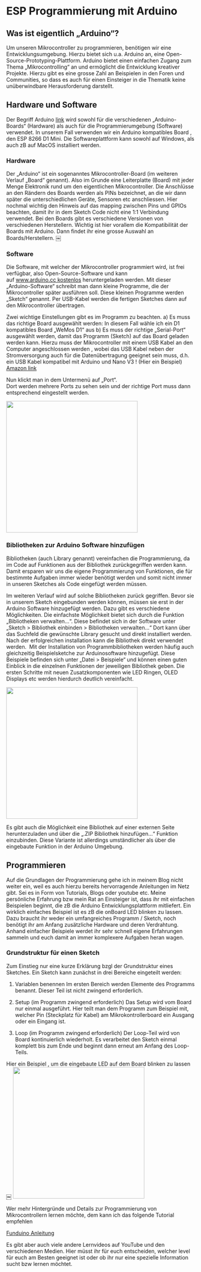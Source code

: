 # ESP Programmierung mit Arduino

## Was ist eigentlich „Arduino“?
Um unseren Mikrocontroller zu programmieren, benötigen wir eine Entwicklungsumgebung. 
Hierzu bietet sich u.a. Arduino an, eine Open-Source-Prototyping-Plattform. 
Arduino bietet einen einfachen Zugang zum Thema „Mikrocontrolling“ an und ermöglicht die Entwicklung kreativer Projekte. 
Hierzu gibt es eine grosse Zahl an Beispielen in den Foren und Communities, 
so dass es auch für einen Einsteiger in die Thematik keine unüberwindbare Herausforderung darstellt.

## Hardware und Software
Der Begriff Arduino [link](https://de.wikipedia.org/wiki/Arduino_(Plattform) ) wird sowohl für die verschiedenen 
„Arduino-Boards“ (Hardware) als auch für die Programmierumgebung (Software) verwendet. 
In unserem Fall verwenden wir ein Arduino kompatibles Board , den ESP 8266 D1 Mini. 
Die Softwareplattform kann sowohl auf Windows, als auch zB auf MacOS installiert werden.

### Hardware
Der „Arduino“ ist ein sogenanntes Mikrocontroller-Board (im weiteren Verlauf „Board“ genannt). Also im Grunde eine Leiterplatte (Board) mit jeder Menge Elektronik rund um den eigentlichen Mikrocontroller. Die Anschlüsse an den Rändern des Boards werden als PINs bezeichnet, an die wir dann später die unterschiedlichen Geräte, Sensoren etc anschliessen. Hier nochmal wichtig den Hinweis auf das mapping zwischen Pins und GPIOs beachten, damit ihr in dem Sketch Code nicht eine 1:1 Verbindung verwendet. 
Bei den Boards gibt es verschiedene Versionen von verschiedenen Herstellern. Wichtig ist hier vorallem die Kompatibilität der Boards mit Arduino. Dann findet ihr eine grosse Auswahl an Boards/Herstellern.
￼

### Software
Die Software, mit welcher der Mikrocontroller programmiert wird, ist frei verfügbar, also Open-Source-Software und kann auf www.arduino.cc kostenlos heruntergeladen werden. Mit dieser „Arduino-Software“ schreibt man dann kleine Programme, die der Mikrocontroller später ausführen soll. Diese kleinen Programme werden „Sketch“ genannt.
Per USB-Kabel werden die fertigen Sketches dann auf den Mikrocontroller übertragen.

Zwei wichtige Einstellungen gibt es im Programm zu beachten.
a) Es muss das richtige Board ausgewählt werden: In diesem Fall wähle ich ein D1 kompatibles Board „WeMos D1“ aus
b) Es muss der richtige „Serial-Port“ ausgewählt werden, damit das Programm (Sketch) auf das Board geladen werden kann. 
Hierzu muss der Mikrocontroller mit einem USB Kabel an den Computer angeschlossen werden , 
wobei das USB Kabel neben der Stromversorgung auch für die Datenübertragung geeignet sein muss, 
d.h. ein USB Kabel kompatibel mit Arduino und Nano V3 ! 
(Hier ein Beispiel)
[Amazon link](https://www.amazon.de/AZDelivery-Arduino-Nano-Kompatibel-V3/dp/B07CP4NCH3/ref=sr_1_22_sspa?__mk_de_DE=%C3%85M%C3%85%C5%BD%C3%95%C3%91&keywords=usb+cable+esp8266&qid=1638636069&sr=8-22-spons&psc=1&smid=A1X7QLRQH87QA3&spLa=ZW5jcnlwdGVkUXVhbGlmaWVyPUExVVpETE9HVDFYVjFaJmVuY3J5cHRlZElkPUEwNTU5NzQyMjBSTlk5TDAxSzhMMyZlbmNyeXB0ZWRBZElkPUEwNDEyMzI5MUhJREQyWk8zNVhDMyZ3aWRnZXROYW1lPXNwX2J0ZiZhY3Rpb249Y2xpY2tSZWRpcmVjdCZkb05vdExvZ0NsaWNrPXRydWU= )


Nun klickt man in dem Untermenü  auf „Port“.  
Dort werden mehrere Ports zu sehen sein und der richtige Port muss dann entsprechend eingestellt werden.

<img src="{{ site.baseurl }}/images/kuerbis/Port-Arduino-Auswahl.jpg" width='350'>


### Bibliotheken zur Arduino Software hinzufügen

Bibliotheken (auch Library genannt)  vereinfachen die Programmierung, da im Code auf Funktionen aus der Bibliothek zurückgegriffen 
werden kann. Damit ersparen wir uns die eigene Programmierung von Funktionen, 
die für bestimmte Aufgaben immer wieder benötigt werden und somit nicht immer in unseren Sketches als Code eingefügt werden müssen.

Im weiteren Verlauf wird auf solche Bibliotheken zurück gegriffen. 
Bevor sie in unserem Sketch eingebunden werden können, müssen sie erst in der Arduino Software hinzugefügt werden. 
Dazu gibt es verschiedene Möglichkeiten.
Die einfachste Möglichkeit bietet sich durch die Funktion „Bibliotheken verwalten…“. 
Diese befindet sich in der Software unter „Sketch > Bibliothek einbinden > Bibliotheken verwalten…“ 
Dort kann über das Suchfeld die gewünschte Library gesucht und direkt installiert werden. 
Nach der erfolgreichen installation kann die Bibliothek direkt verwendet werden. 
Mit der Installation von Programmbibliotheken werden häufig auch gleichzeitig Beispielsketche zur Arduinosoftware hinzugefügt. 
Diese Beispiele befinden sich unter „Datei > Beispiele“ und können einen guten Einblick in die einzelnen Funktionen der jeweiligen 
Bibliothek geben. 
Die ersten Schritte mit neuen Zusatzkomponenten wie LED Ringen, OLED Displays etc werden hierdurch deutlich vereinfacht.

<img src="{{ site.baseurl }}/images/kuerbis/Arduino-Bibliotheken.jpg" width='350'>


Es gibt auch die Möglichkeit eine Bibliothek auf einer externen Seite herunterzuladen und über die 
„.ZIP Bibliothek hinzufügen…“ Funktion einzubinden. 
Diese Variante ist allerdings umständlicher als über die eingebaute Funktion in der Arduino Umgebung.

## Programmieren

Auf die Grundlagen der Programmierung gehe ich in meinem Blog nicht weiter ein, weil es auch hierzu bereits hervorragende Anleitungen
im Netz gibt. Sei es in Form von Tutorials, Blogs oder youtube etc.
Meine persönliche Erfahrung bzw mein Rat an Einsteiger ist, dass ihr mit einfachen Beispielen beginnt, die zB die Arduino 
Entwicklungsplattform mitliefert. Ein wirklich einfaches Beispiel ist es zB die onBoard LED blinken zu lassen. Dazu braucht ihr weder 
ein umfangreiches Programm / Sketch, noch benötigt ihr am Anfang zusätzliche Hardware und deren Verdrahtung.
Anhand einfacher Beispiele werdet ihr sehr schnell eigene Erfahrungen sammeln und euch damit an immer komplexere Aufgaben heran wagen.

### Grundstruktur für einen Sketch

Zum Einstieg nur eine kurze Erklärung bzgl der Grundstruktur eines Sketches. 
Ein Sketch kann zunächst in drei Bereiche eingeteilt werden:

1. Variablen benennen
Im ersten Bereich werden Elemente des Programms benannt.  Dieser Teil ist nicht zwingend erforderlich.

2. Setup (im Programm zwingend erforderlich)
Das Setup wird vom Board nur einmal ausgeführt. Hier teilt man dem Programm zum Beispiel mit, welcher Pin (Steckplatz 
für Kabel) am Mikrokontrollerboard ein Ausgang oder ein Eingang ist.

3. Loop (im Programm zwingend erforderlich)
Der Loop-Teil wird von Board kontinuierlich wiederholt. Es verarbeitet den Sketch einmal komplett bis zum Ende und beginnt dann 
erneut am Anfang des Loop-Teils.

Hier ein Beispiel , um die eingebaute LED auf dem Board blinken zu lassen
￼
<img src="{{ site.baseurl }}/images/kuerbis/simple-led-Sketch.jpg" width='350'>

Wer mehr Hintergründe und Details zur Programmierung von Mikrocontrollern lernen möchte, dem kann ich das folgende Tutorial empfehlen

[Funduino Anleitung](https://funduino.de/anleitung)

Es gibt aber auch viele andere Lernvideos auf YouTube und den verschiedenen Medien. 
Hier müsst ihr für euch entscheiden, welcher level für euch am Besten geeignet ist oder ob ihr nur eine spezielle Information 
sucht bzw lernen möchtet.

